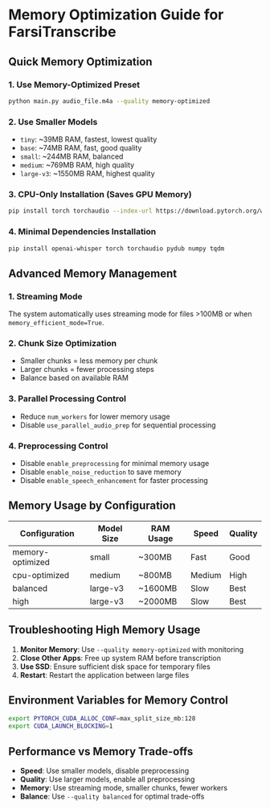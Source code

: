 # Memory Optimization Guide for FarsiTranscribe

## Quick Memory Optimization

### 1. Use Memory-Optimized Preset
```bash
python main.py audio_file.m4a --quality memory-optimized
```

### 2. Use Smaller Models
- `tiny`: ~39MB RAM, fastest, lowest quality
- `base`: ~74MB RAM, fast, good quality
- `small`: ~244MB RAM, balanced
- `medium`: ~769MB RAM, high quality
- `large-v3`: ~1550MB RAM, highest quality

### 3. CPU-Only Installation (Saves GPU Memory)
```bash
pip install torch torchaudio --index-url https://download.pytorch.org/whl/cpu
```

### 4. Minimal Dependencies Installation
```bash
pip install openai-whisper torch torchaudio pydub numpy tqdm
```

## Advanced Memory Management

### 1. Streaming Mode
The system automatically uses streaming mode for files >100MB or when `memory_efficient_mode=True`.

### 2. Chunk Size Optimization
- Smaller chunks = less memory per chunk
- Larger chunks = fewer processing steps
- Balance based on available RAM

### 3. Parallel Processing Control
- Reduce `num_workers` for lower memory usage
- Disable `use_parallel_audio_prep` for sequential processing

### 4. Preprocessing Control
- Disable `enable_preprocessing` for minimal memory usage
- Disable `enable_noise_reduction` to save memory
- Disable `enable_speech_enhancement` for faster processing

## Memory Usage by Configuration

| Configuration | Model Size | RAM Usage | Speed | Quality |
|---------------|------------|-----------|-------|---------|
| memory-optimized | small | ~300MB | Fast | Good |
| cpu-optimized | medium | ~800MB | Medium | High |
| balanced | large-v3 | ~1600MB | Slow | Best |
| high | large-v3 | ~2000MB | Slow | Best |

## Troubleshooting High Memory Usage

1. **Monitor Memory**: Use `--quality memory-optimized` with monitoring
2. **Close Other Apps**: Free up system RAM before transcription
3. **Use SSD**: Ensure sufficient disk space for temporary files
4. **Restart**: Restart the application between large files

## Environment Variables for Memory Control

```bash
export PYTORCH_CUDA_ALLOC_CONF=max_split_size_mb:128
export CUDA_LAUNCH_BLOCKING=1
```

## Performance vs Memory Trade-offs

- **Speed**: Use smaller models, disable preprocessing
- **Quality**: Use larger models, enable all preprocessing
- **Memory**: Use streaming mode, smaller chunks, fewer workers
- **Balance**: Use `--quality balanced` for optimal trade-offs
